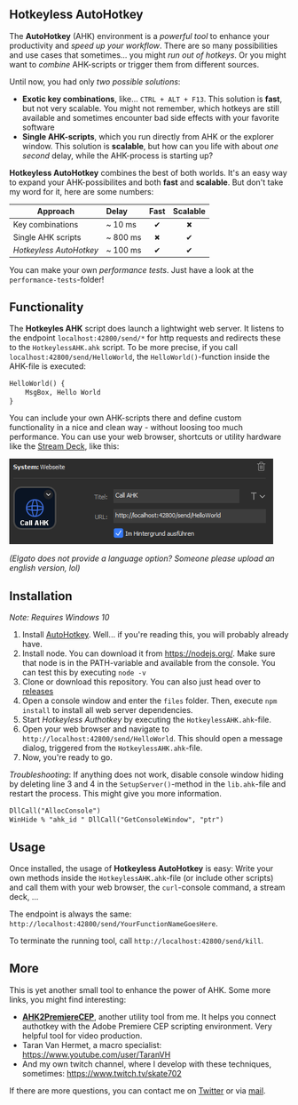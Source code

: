 

## Hotkeyless AutoHotkey

The **AutoHotkey** (AHK) environment is a *powerful tool* to enhance your productivity and *speed up your workflow*. There are so many possibilities and use cases that sometimes... you might *run out of hotkeys*. Or you might want to *combine* AHK-scripts or trigger them from different sources.

Until now, you had only *two possible solutions*:

- **Exotic key combinations**, like... `CTRL + ALT + F13`. This solution is **fast**, but not very scalable. You might not remember, which hotkeys are still available and sometimes encounter bad side effects with your favorite software
- **Single AHK-scripts**, which you run directly from AHK or the explorer window. This solution is **scalable**, but how can you life with about *one second* delay, while the AHK-process is starting up?

**Hotkeyless AutoHotkey** combines the best of both worlds. It's an easy way to expand your AHK-possibilites and both **fast** and **scalable**. But don't take my word for it, here are some numbers:

| Approach                | Delay    | Fast | Scalable |
| ----------------------- | :------- | :--: | :------: |
| Key combinations        | ~ 10 ms  |  ✔   |    🞭     |
| Single AHK scripts      | ~ 800 ms |  🞭   |    ✔     |
| *Hotkeyless AutoHotkey* | ~ 100 ms |  ✔   |    ✔     |

You can make your own *performance tests*. Just have a look at the `performance-tests`-folder!

## Functionality

The **Hotkeyles AHK** script does launch a lightwight web server. It listens to the endpoint `localhost:42800/send/*` for http requests and redirects these to the `HotkeylessAHK.ahk` script. To be more precise, if you call `localhost:42800/send/HelloWorld`, the `HelloWorld()`-function inside the AHK-file is executed:

```ahk
HelloWorld() {
    MsgBox, Hello World
}
```

You can include your own AHK-scripts there and define custom functionality in a nice and clean way - without loosing too much performance. You can use your web browser, shortcuts or utility hardware like the [Stream Deck](https://www.elgato.com/gaming/stream-deck), like this:

![Stream Deck example](streamdeck.PNG)

*(Elgato does not provide a language option? Someone please upload an english version, lol)*

## Installation

*Note: Requires Windows 10*

1. Install [AutoHotkey](https://www.autohotkey.com/). Well... if you're reading this, you will probably already have.
2. Install node. You can download it from https://nodejs.org/. Make sure that node is in the PATH-variable and available from the console. You can test this by executing `node -v`
3. Clone or download this repository. You can also just head over to [releases](https://github.com/sebinside/HotkeylessAHK/releases)
4. Open a console window and enter the `files` folder. Then, execute `npm install` to install all web server dependencies.
5. Start *Hotkeyless Authotkey* by executing the `HotkeylessAHK.ahk`-file.
6. Open your web browser and navigate to `http://localhost:42800/send/HelloWorld`. This should open a message dialog, triggered from the `HotkeylessAHK.ahk`-file.
7. Now, you're ready to go.

*Troubleshooting*: If anything does not work, disable console window hiding by deleting line 3 and 4 in the `SetupServer()`-method in the `lib.ahk`-file and restart the process. This might give you more information.

```
DllCall("AllocConsole")
WinHide % "ahk_id " DllCall("GetConsoleWindow", "ptr")
```

## Usage

Once installed, the usage of **Hotkeyless AutoHotkey** is easy: Write your own methods inside the `HotkeylessAHK.ahk`-file (or include other scripts) and call them with your web browser, the `curl`-console command, a stream deck, ...

The endpoint is always the same: `http://localhost:42800/send/YourFunctionNameGoesHere`.

To terminate the running tool, call `http://localhost:42800/send/kill`.

## More

This is yet another small tool to enhance the power of AHK. Some more links, you might find interesting:

- **[AHK2PremiereCEP](https://github.com/sebinside/AHK2PremiereCEP)**, another utility tool from me. It helps you connect authotkey with the Adobe Premiere CEP scripting environment. Very helpful tool for video production.
- Taran Van Hermet, a macro specialist: https://www.youtube.com/user/TaranVH
- And my own twitch channel, where I develop with these techniques, sometimes: https://www.twitch.tv/skate702

If there are more questions, you can contact me on [Twitter](https://twitter.com/skate702) or via [mail](mailto:hi@sebinside.de).
